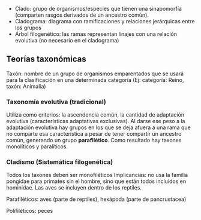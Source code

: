 - Clado: grupo de organismos/especies que tienen una sinapomorfía (comparten rasgos derivados de un ancestro común).
- Cladograma: diagrama con ramificaciones y relaciones jerárquicas entre los grupos
- Árbol filogenético: las ramas representan linajes con una relación evolutiva (no necesario en el cladograma)

## Teorías taxonómicas
Taxón: nombre de un grupo de organismos emparentados que se usará para la clasificación en una determinada categoría (Ej: categoría: Reino, taxón: Animalia)
### Taxonomía evolutiva (tradicional)
Utiliza como criterios: la ascendencia común, la cantidad de adaptación evolutiva (características adaptativas exclusivas). Al darse ese peso a la adaptación evolutiva hay grupos en los que se deja afuera a una rama que no comparte esa característica a pesar de tener compartir un ancestro común, generando un grupo **parafilético**.
Como resultado hay taxones monolíticos y paralíticos.
### Cladismo (Sistemática filogenética)
Todos los taxones deben ser monofiléticos
Implicancias: no usa la familia pongidae para primates sin el hombre, sino que están todos incluidos en hominidae. Las aves se incluyen dentro de los reptiles.

Parafiléticos: aves (parte de reptiles), hexápoda (parte de pancrustacea)

Polifiléticos: peces